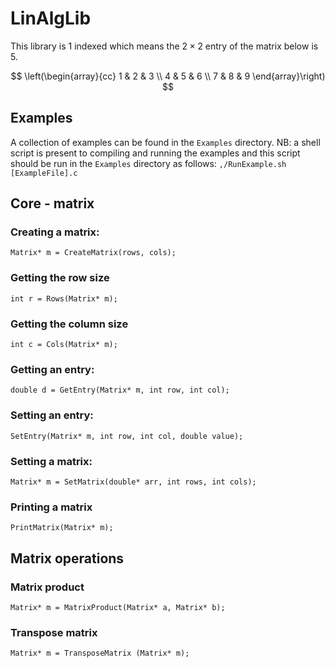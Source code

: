 # LinAlgLib
This library is 1 indexed which means the $2 \times 2$ entry of the matrix below is 5.

$$
\left(\begin{array}{cc} 
    1 & 2 & 3 \\
    4 & 5 & 6 \\
    7 & 8 & 9
\end{array}\right)
$$ 

## Examples
A collection of examples can be found in the `Examples` directory. NB: a shell script is present
to compiling and running the examples and this script should be run in the `Examples` directory as 
follows:
`,/RunExample.sh [ExampleFile].c`

## Core - matrix
### Creating a matrix:
`Matrix* m = CreateMatrix(rows, cols);`

### Getting the row size
`int r = Rows(Matrix* m);`

### Getting the column size
`int c = Cols(Matrix* m);`

### Getting an entry:
`double d = GetEntry(Matrix* m, int row, int col);`

### Setting an entry:
`SetEntry(Matrix* m, int row, int col, double value);`

### Setting a matrix:
`Matrix* m = SetMatrix(double* arr, int rows, int cols);`

### Printing a matrix
`PrintMatrix(Matrix* m);`

## Matrix operations
### Matrix product
`Matrix* m = MatrixProduct(Matrix* a, Matrix* b);`

### Transpose matrix
`Matrix* m = TransposeMatrix (Matrix* m);`